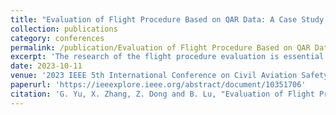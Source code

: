 ```yaml
---
title: "Evaluation of Flight Procedure Based on QAR Data: A Case Study on Daocheng Yading Airport"
collection: publications
category: conferences
permalink: /publication/Evaluation of Flight Procedure Based on QAR Data: A Case Study on Daocheng Yading Airport
excerpt: 'The research of the flight procedure evaluation is essential for ensuring flight safety. With Daocheng Yading Airport as the research object, combined with its Quick Access Recorder (QAR) data, a flight procedure evaluation method, namely Analytic Hierarchy Process, Entropy Weight Method, and the Technique for Order Preference by Similarity to an Ideal Solution (AHP-EWM-TOPSIS), was proposed in this paper. The process specifically includes: firstly, a secondary index system is built and optimized by Delphi research; secondly, according to results of the investigation and QAR data of Daocheng Yading Airport, index weights are determined by the combination of AHP and EWM; again, the comprehensive evaluation of the model is completed by TOPSIS; finally, the evaluation of actual samples is applied to analyze the model. Results show that the method proposed in this paper has a certain degree of effectiveness and feasibility for practice.'
date: 2023-10-11
venue: '2023 IEEE 5th International Conference on Civil Aviation Safety and Information Technology (ICCASIT)'
paperurl: 'https://ieeexplore.ieee.org/abstract/document/10351706'
citation: 'G. Yu, X. Zhang, Z. Dong and B. Lu, "Evaluation of Flight Procedure Based on QAR Data: A Case Study on Daocheng Yading Airport," 2023 IEEE 5th International Conference on Civil Aviation Safety and Information Technology (ICCASIT), Dali, China, 2023, pp. 494-500, doi: 10.1109/ICCASIT58768.2023.10351706.'
---
```

